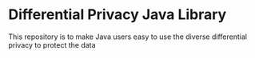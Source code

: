 # Differential Privacy Java Library

This repository is to make Java users easy to use the diverse differential privacy to protect the data